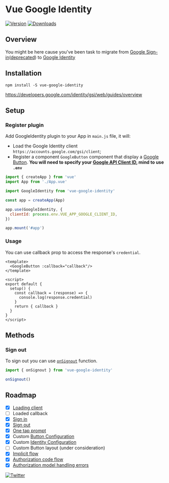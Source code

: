 # Vue Google Identity

<p>
  <a href="https://www.npmjs.com/package/vue-google-identity"><img src="https://img.shields.io/npm/v/vue-google-identity" alt="Version"></a>
  <a href="https://www.npmjs.com/package/vue-google-identity"><img src="https://img.shields.io/npm/dy/vue-google-identity" alt="Downloads"></a>
</p>

## Overview
You might be here cause you've been task to migrate from [Google Sign-in](https://developers.google.com/identity/sign-in/web/sign-in)([deprecated](https://developers.googleblog.com/2021/08/gsi-jsweb-deprecation.html)) to [Google Identity](https://developers.google.com/identity/gsi/web/guides/migration#authentication_and_authorization)

## Installation
```
npm install -S vue-google-identity
```

https://developers.google.com/identity/gsi/web/guides/overview

## Setup
### Register plugin
Add GoogleIdentity plugin to your App in `main.js` file, it will:
- Load the Google Identity client `https://accounts.google.com/gsi/client`;
- Register a component `GoogleButton` component that display a [Google Button](https://developers.google.com/identity/gsi/web/guides/personalized-button).
**You will need to specify your [Google API Client ID](https://developers.google.com/identity/gsi/web/guides/get-google-api-clientid), mind to use `.env`**

```javascript
import { createApp } from 'vue'
import App from './App.vue'

import GoogleIdentity from 'vue-google-identity'

const app = createApp(App)

app.use(GoogleIdentity, {
  clientId: process.env.VUE_APP_GOOGLE_CLIENT_ID,
})

app.mount('#app')
```

### Usage

You can use callback prop to access the response's `credential`.

```vue
<template>
  <GoogleButton :callback="callback"/>
</template>

<script>
export default {
  setup() {
    const callback = (response) => {
      console.log(response.credential)
    }
    return { callback }
  }
}
</script>
```

## Methods
### Sign out

To sign out you can use [`onSignout`](https://developers.google.com/identity/gsi/web/reference/js-reference#google.accounts.id.disableAutoSelect) function.

```javascript
import { onSignout } from 'vue-google-identity'

onSignout()
```

## Roadmap
 * [x] [Loading client](https://developers.google.com/identity/gsi/web/guides/client-library)
 * [ ] Loaded callback
 * [x] [Sign in](https://developers.google.com/identity/gsi/web/guides/display-button)
 * [x] [Sign out](https://developers.google.com/identity/gsi/web/reference/js-reference#google.accounts.id.disableAutoSelect) 
 * [x] [One tap prompt](https://developers.google.com/identity/gsi/web/reference/js-reference#google.accounts.id.prompt) 
 * [x] Custom [Button Configuration](https://developers.google.com/identity/gsi/web/reference/js-reference#GsiButtonConfiguration)
 * [x] Custom [Identity Configuration](https://developers.google.com/identity/gsi/web/reference/js-reference#google.accounts.id.initialize)
 * [ ] Custom Button layout (under consideration)
 * [x] [Implicit flow](https://developers.google.com/identity/oauth2/web/guides/choose-authorization-model)
 * [x] [Authorization code flow](https://developers.google.com/identity/oauth2/web/guides/choose-authorization-model)
 * [x] [Authorization model handling errors](https://developers.google.com/identity/oauth2/web/guides/error)

<p>
  <a href="https://twitter.com/uwutrinket"><img src="https://img.shields.io/twitter/follow/uwutrinket?style=social" alt="Twitter"></a>
</p>
